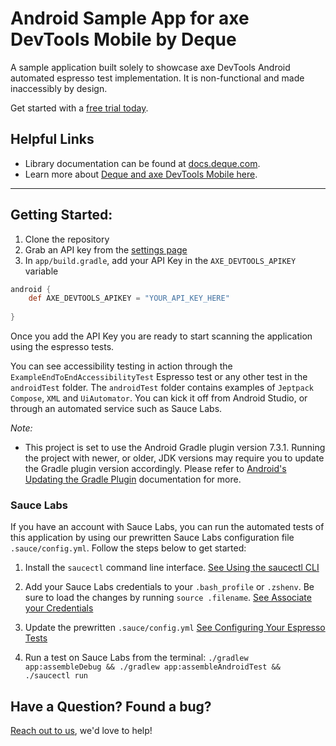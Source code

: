 # Android Sample App for axe DevTools Mobile by Deque

A sample application built solely to showcase axe DevTools Android automated espresso test implementation. It is non-functional and made inaccessibly by design.

Get started with a [free trial today](https://axe.dequelabs.com/signup?product=axe-devtools-mobile&redirect_uri=https://axe.dequelabs.com/axe-devtools-mobile/get-started).

## Helpful Links
- Library documentation can be found at [docs.deque.com](https://docs.deque.com/devtools-mobile/).
- Learn more about [Deque and axe DevTools Mobile here](https://www.deque.com/).

------

## Getting Started:

1. Clone the repository
2. Grab an API key from the [settings page](https://axe.deque.com/settings)
3. In `app/build.gradle`, add your API Key in the `AXE_DEVTOOLS_APIKEY` variable

```groovy
android {
    def AXE_DEVTOOLS_APIKEY = "YOUR_API_KEY_HERE"
    
}
```

Once you add the API Key you are ready to start scanning the application using the espresso tests.

You can see accessibility testing in action through the `ExampleEndToEndAccessibilityTest` Espresso test or any other test in the `androidTest` folder.
The `androidTest` folder contains examples of `Jeptpack Compose`, `XML` and `UiAutomator`.
You can kick it off from Android Studio, or through an automated service such as Sauce Labs.

_Note:_ 
- This project is set to use the Android Gradle plugin version 7.3.1. Running the project with newer, or older, JDK versions may require you to update the Gradle plugin version accordingly. Please refer to [Android's Updating the Gradle Plugin]((https://developer.android.com/studio/releases/gradle-plugin#updating-plugin)) documentation for more.

### Sauce Labs

If you have an account with Sauce Labs, you can run the automated tests of this application by using our prewritten Sauce Labs configuration file `.sauce/config.yml`. Follow the steps below to get started:

1. Install the `saucectl` command line interface. [See Using the saucectl CLI](https://docs.saucelabs.com/dev/cli/saucectl/)

2. Add your Sauce Labs credentials to your `.bash_profile` or `.zshenv`. Be sure to load the changes by running `source .filename`. [See Associate your Credentials](https://docs.saucelabs.com/dev/cli/saucectl/#associate-your-credentials)

3. Update the prewritten `.sauce/config.yml` [See Configuring Your Espresso Tests](https://docs.saucelabs.com/mobile-apps/automated-testing/espresso-xcuitest/espresso/)

4. Run a test on Sauce Labs from the terminal: `./gradlew app:assembleDebug && ./gradlew app:assembleAndroidTest && ./saucectl run`
   
## Have a Question? Found a bug?

[Reach out to us](https://docs.deque.com/devtools-mobile/2023.8.16/en/help), we'd love to help!

